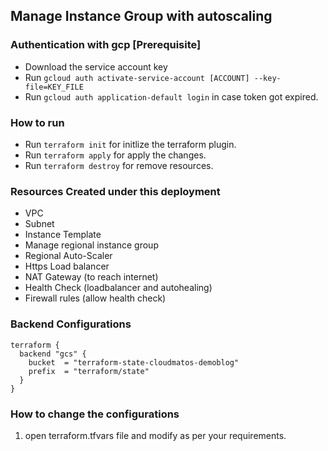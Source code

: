 ## Manage Instance Group with autoscaling

### Authentication with gcp [Prerequisite]
- Download the service account key
- Run `gcloud auth activate-service-account [ACCOUNT] --key-file=KEY_FILE`
- Run `gcloud auth application-default login` in case token got expired.

### How to run
- Run `terraform init` for initlize the terraform plugin.
- Run `terraform apply` for apply the changes.
- Run `terraform destroy` for remove resources.

### Resources Created under this deployment
- VPC
- Subnet
- Instance Template
- Manage regional instance group
- Regional Auto-Scaler
- Https Load balancer
- NAT Gateway (to reach internet)
- Health Check (loadbalancer and autohealing)
- Firewall rules (allow health check)

### Backend Configurations
```
terraform {
  backend "gcs" {
    bucket  = "terraform-state-cloudmatos-demoblog"
    prefix  = "terraform/state"
  }
} 
```

### How to change the configurations
1. open terraform.tfvars file and modify as per your requirements.

